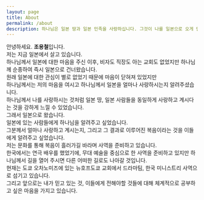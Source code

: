 ```yaml
---
layout: page
title: About
permalink: /about
description: 하나님은 일본 땅과 일본 민족을 사랑하십니다. 그것이 나를 일본으로 오게 만든 이유입니다. 이 일본 땅에서 하나님에 대해 더욱 알리고 싶습니다. 복음을 전하고 싶습니다. 그것이 저의 소명입니다.
---
```

안녕하세요. **조용철**입니다.  
저는 지금 일본에서 살고 있습니다.  
하나님께서 일본에 대한 마음을 주신 이후, 비자도 직장도 아는 교회도 없었지만 하나님께 순종하여 즉시 일본으로 건너왔습니다.  
원래 일본에 대한 관심이 별로 없었기 때문에 마음이 닫혀져 있었지만  
하나님께서는 저의 마음을 여시고 하나님께서 일본을 얼마나 사랑하시는지 알려주셨습니다.  
하나님께서 나를 사랑하시는 것처럼 일본 땅, 일본 사람들을 동일하게 사랑하고 계시다는 것을 강하게 느낄 수 있었습니다.  
그래서 일본으로 왔습니다.  
일본에 있는 사람들에게 하나님을 알려주고 싶었습니다.  
그분께서 얼마나 사랑하고 계시는지, 그리고 그 결과로 이루어진 복음이라는 것을 이들에게 알려주고 싶었습니다.  
저는 문화를 통해 복음이 흘러가길 바라며 사역을 준비하고 있습니다.  
한국에서는 연극 배우를 했었기에, 무대 예술을 중심으로 한 사역을 준비하고 있지만 하나님께서 길을 열어 주시면 다른 어떠한 길로도 나아갈 것입니다.  
현재는 도쿄 오차노미즈에 있는 뉴호프도쿄 교회에서 드라마팀, 한국 미니스트리 사역으로 섬기고 있습니다.  
그리고 앞으로는 내가 믿고 있는 것, 이들에게 전해야할 것들에 대해 체계적으로 공부하고 싶은 마음을 가지고 있습니다.  
